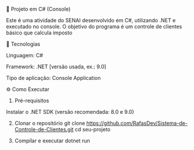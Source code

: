 📌 Projeto em C# (Console)

Este é uma atividade do SENAI desenvolvido em C#, utilizando .NET e executado no console.
O objetivo do programa é um controle de clientes básico que calcula imposto

🚀 Tecnologias

Linguagem: C#

Framework: .NET [versão usada, ex.: 9.0]

Tipo de aplicação: Console Application

⚙️ Como Executar
1. Pré-requisitos

Instalar o .NET SDK (versão recomendada: 8.0 e 9.0)

2. Clonar o repositório
git clone https://github.com/RafasDev/Sistema-de-Controle-de-Clientes.git
cd seu-projeto

3. Compilar e executar
dotnet run
